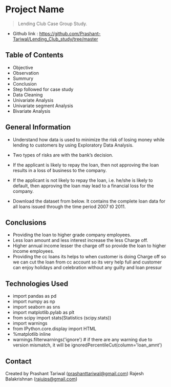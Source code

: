 # Project Name
> Lending Club Case Group Study.
- Github link : https://github.com/Prashant-Tariwal/Lending_Club_study/tree/master

## Table of Contents
*  Objective
*  Observation
*  Summury
*  Conclusion
*  Step followed for case study
*  Data Cleaning
*  Univariate Analysis
*  Univariate segment Analysis
*  Bivariate Analysis

## General Information
- Understand how data is used to minimize the risk of losing money while lending to customers by    using Exploratory Data Analysis.
- Two types of risks are with the bank’s decision.

- If the applicant is likely to repay the loan, then not approving the loan results in a loss of business to the company.
- If the applicant is not likely to repay the loan, i.e. he/she is likely to default, then approving the loan may lead to a financial loss for the company.

- Download the dataset from below. It contains the complete loan data for all loans issued through the time period 2007 t0 2011.

## Conclusions
- Providing the loan to higher grade company employees.
- Less loan amount and less interest increase the less Charge off.
- Higher annual income lesser the charge off so provide the loan to higher income employees.
- Providing the cc loans its helps to when customer is doing Charge off so we can cut the loan from cc account so its very help full and customer can enjoy holidays and celebration without any guilty and loan pressur

## Technologies Used
- import pandas as pd
- import numpy as np
- import seaborn as sns
- import matplotlib.pylab as plt
- from scipy import stats(Statistics (scipy.stats))
- import warnings
- from IPython.core.display import HTML
- %matplotlib inline
- warnings.filterwarnings('ignore') # if there are any warning due to version mismatch, it will be ignoredPercentileCut(column='loan_amnt')



## Contact
Created by Prashant Tariwal    (prashanttariwal@gmail.com)
           Rajesh Balakrishnan (rajuips@gmail.com)

